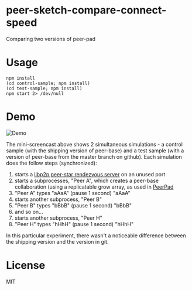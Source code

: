 # peer-sketch-compare-connect-speed

Comparing two versions of peer-pad

# Usage

```
npm install
(cd control-sample; npm install)
(cd test-sample; npm install)
npm start 2> /dev/null
```

# Demo

![Demo](https://gateway.ipfs.io/ipfs/QmTWesBSdAqd7XHNWieHuGivaAT2KrshZ2eCfepC9ov4GA/sketch-control-vs-test-sample-data-first.gif)

The mini-screencast above shows 2 simultaneous simulations - a control sample
(with the shipping version of peer-base) and a test sample (with a version of
peer-base from the master branch on github). Each simulation does the follow
steps (synchronized):

1. starts a [libp2p peer-star rendezvous server](https://github.com/libp2p/js-libp2p-websocket-star-rendezvous) on an unused port
2. starts a subprocesses, "Peer A", which creates a peer-base collaboration (using a replicatable grow array,
   as used in [PeerPad](https://peerpad.net/) 
3. "Peer A" types "aAaA" (pause 1 second) "aAaA"
4. starts another subprocess, "Peer B"
5. "Peer B" types "bBbB" (pause 1 second) "bBbB"
6. and so on...
7. starts another subprocess, "Peer H"
8. "Peer H" types "hHhH" (pause 1 second) "hHhH"

In this particular experiment, there wasn't a noticeable difference between the
shipping version and the version in git.

# License

MIT
